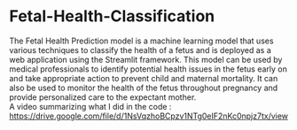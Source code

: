 # Fetal-Health-Classification

The Fetal Health Prediction model is a machine learning model that uses various techniques to classify the health of a fetus and is deployed as a web application using the Streamlit framework. This model can be used by medical professionals to identify potential health issues in the fetus early on and take appropriate action to prevent child and maternal mortality. It can also be used to monitor the health of the fetus throughout pregnancy and provide personalized care to the expectant mother.          
A video summarizing what I did in the code : https://drive.google.com/file/d/1NsVqzhoBCpzv1NTg0eIF2nKc0npjz7tx/view
